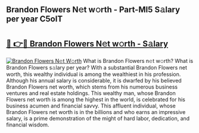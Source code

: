 ## Brandon Flowers N𝚎t w𝚘rth - Part-MI5 S𝚊lary per year C5oIT

# <h2><a href="http://gc3davv.nevu.top/?p=Brandon+Flowers">🔗 👉🔴 Brandon Flowers N𝚎t w𝚘rth - S𝚊lary</a></h2>

[![Brandon Flowers N𝚎t W𝚘rth](https://i.imgur.com/Oavwk0R.jpeg)](http://gc3davv.nevu.top/?p=Brandon+Flowers)
What is Brandon Flowers n𝚎t w𝚘rth? What is Brandon Flowers s𝚊lary per year?
With a substantial Brandon Flowers net worth, this wealthy individual is among the wealthiest in his profession. Although his annual salary is considerable, it is dwarfed by his believed Brandon Flowers net worth, which stems from his numerous business ventures and real estate holdings. This wealthy man, whose Brandon Flowers net worth is among the highest in the world, is celebrated for his business acumen and financial savvy. This affluent individual, whose Brandon Flowers net worth is in the billions and who earns an impressive salary, is a prime demonstration of the might of hard labor, dedication, and financial wisdom.
